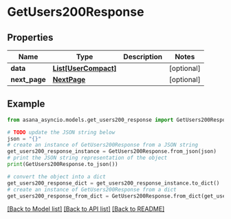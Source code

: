# GetUsers200Response


## Properties

Name | Type | Description | Notes
------------ | ------------- | ------------- | -------------
**data** | [**List[UserCompact]**](UserCompact.md) |  | [optional] 
**next_page** | [**NextPage**](NextPage.md) |  | [optional] 

## Example

```python
from asana_asyncio.models.get_users200_response import GetUsers200Response

# TODO update the JSON string below
json = "{}"
# create an instance of GetUsers200Response from a JSON string
get_users200_response_instance = GetUsers200Response.from_json(json)
# print the JSON string representation of the object
print(GetUsers200Response.to_json())

# convert the object into a dict
get_users200_response_dict = get_users200_response_instance.to_dict()
# create an instance of GetUsers200Response from a dict
get_users200_response_from_dict = GetUsers200Response.from_dict(get_users200_response_dict)
```
[[Back to Model list]](../README.md#documentation-for-models) [[Back to API list]](../README.md#documentation-for-api-endpoints) [[Back to README]](../README.md)



